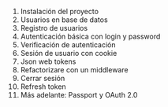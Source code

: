 1. Instalación del proyecto
2. Usuarios en base de datos
3. Registro de usuarios
4. Autenticación básica con login y password
5. Verificación de autenticación
6. Sesión de usuario con cookie
7. Json web tokens
8. Refactorizare con un middleware
9. Cerrar sesión
10. Refresh token
11. Más adelante: Passport y OAuth 2.0